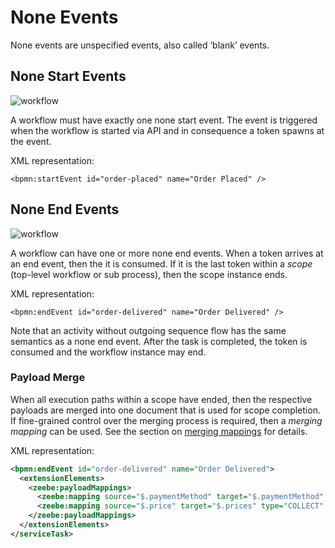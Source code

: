 # None Events

None events are unspecified events, also called ‘blank’ events.

## None Start Events

![workflow](/bpmn-workflows/none-start-event.png)

A workflow must have exactly one none start event. The event is triggered when the workflow is started via API and in consequence a token spawns at the event.

XML representation:

```
<bpmn:startEvent id="order-placed" name="Order Placed" />
```

## None End Events

![workflow](/bpmn-workflows/none-end-event.png)

A workflow can have one or more none end events.
When a token arrives at an end event, then the it is consumed.
If it is the last token within a *scope* (top-level workflow or sub process), then the scope instance ends.

XML representation:

```
<bpmn:endEvent id="order-delivered" name="Order Delivered" />
```

Note that an activity without outgoing sequence flow has the same semantics as a none end event.
After the task is completed, the token is consumed and the workflow instance may end.

### Payload Merge

When all execution paths within a scope have ended, then the respective payloads are merged into one document that is used for scope completion. If fine-grained control over the merging process is required, then a *merging mapping* can be used. See the section on [merging mappings](/bpmn-workflows/data-flow.html#merging-mappings) for details.

XML representation:

```xml
<bpmn:endEvent id="order-delivered" name="Order Delivered">
  <extensionElements>
    <zeebe:payloadMappings>
      <zeebe:mapping source="$.paymentMethod" target="$.paymentMethod" />
      <zeebe:mapping source="$.price" target="$.prices" type="COLLECT" />
    </zeebe:payloadMappings>
  </extensionElements>
</serviceTask>
```
